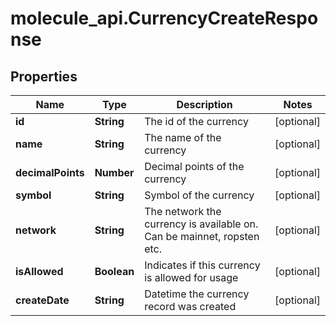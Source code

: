 # molecule_api.CurrencyCreateResponse

## Properties
Name | Type | Description | Notes
------------ | ------------- | ------------- | -------------
**id** | **String** | The id of the currency | [optional] 
**name** | **String** | The name of the currency | [optional] 
**decimalPoints** | **Number** | Decimal points of the currency | [optional] 
**symbol** | **String** | Symbol of the currency | [optional] 
**network** | **String** | The network the currency is available on. Can be mainnet, ropsten etc. | [optional] 
**isAllowed** | **Boolean** | Indicates if this currency is allowed for usage | [optional] 
**createDate** | **String** | Datetime the currency record was created | [optional] 



